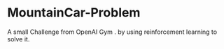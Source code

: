 # MountainCar-Problem
A small Challenge from OpenAI Gym . by using reinforcement learning to solve it.
